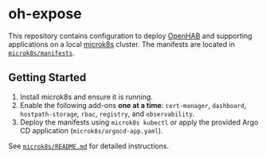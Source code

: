 # oh-expose

This repository contains configuration to deploy [OpenHAB](https://www.openhab.org/)
and supporting applications on a local [microk8s](https://microk8s.io/) cluster.
The manifests are located in [`microk8s/manifests`](microk8s/manifests).

## Getting Started

1. Install microk8s and ensure it is running.
2. Enable the following add-ons **one at a time**:
   `cert-manager`, `dashboard`, `hostpath-storage`, `rbac`, `registry`, and
   `observability`.
3. Deploy the manifests using `microk8s kubectl` or apply the
   provided Argo CD application (`microk8s/argocd-app.yaml`).

See [`microk8s/README.md`](microk8s/README.md) for detailed instructions.
